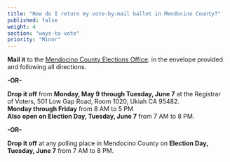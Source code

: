 ```yaml
---
title: "How do I return my vote-by-mail ballot in Mendocino County?"
published: false
weight: 4
section: "ways-to-vote"
priority: "Minor"
---
```


**Mail it** to the [Mendocino County Elections Office](#section-election-office-contact). in the envelope provided and following all directions.  

**-OR-**  

**Drop it off** from **Monday, May 9  through Tuesday, June 7** at the Registrar of Voters, 501 Low Gap Road, Room 1020, Ukiah CA 95482.  
**Monday through Friday** from 8 AM to 5 PM  
**Also open on Election Day, Tuesday, June 7** from 7 AM to 8 PM.  

**-OR-**  

**Drop it off** at any polling place in Mendocino County on **Election Day, Tuesday, June 7** from 7 AM to 8 PM.
